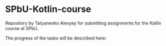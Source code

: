 # SPbU-Kotlin-course
Repository by Tatyanenko Alexyey for submitting assignments for the Kotlin course at SPbU.

The progress of the tasks will be described here:
